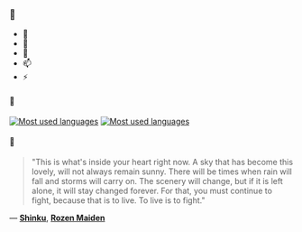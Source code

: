 ### 👋

- 🔭
- 🌱
- 💬
- 📫
- ⚡

#### 🧏

[![Most used languages](https://github-readme-stats-aynah.vercel.app/api/top-langs/?username=aynh&theme=solarized-dark&langs_count=6&layout=compact&hide_title=true)](https://github.com/anuraghazra/github-readme-stats#gh-dark-mode-only)
[![Most used languages](https://github-readme-stats-aynah.vercel.app/api/top-langs/?username=aynh&theme=solarized-light&langs_count=6&layout=compact&hide_title=true)](https://github.com/anuraghazra/github-readme-stats#gh-light-mode-only)

#### 💬

> "This is what's inside your heart right now. A sky that has become this lovely, will not always remain sunny. There will be times when rain will fall and storms will carry on. The scenery will change, but if it is left alone, it will stay changed forever. For that, you must continue to fight, because that is to live. To live is to fight."

&mdash; [**Shinku**](https://myanimelist.net/character.php?q=Shinku&cat=character), [**Rozen Maiden**](https://myanimelist.net/search/all?q=Rozen%20Maiden&cat=all)
